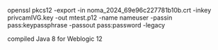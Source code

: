 openssl pkcs12 -export -in noma_2024_69e96c227781b10b.crt -inkey privcamIVG.key -out mtest.p12 -name nameuser -passin pass:keypassphrase -passout pass:password -legacy

compiled Java 8 for Weblogic 12
